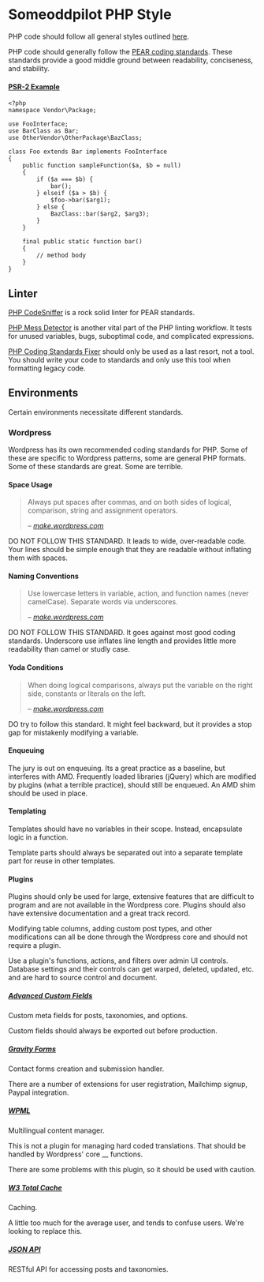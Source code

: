 # Someoddpilot PHP Style

PHP code should follow all general styles outlined [here](https://github.com/alexsomeoddpilot/Someoddpilot-Coding-Style/blob/master/readme.md).

PHP code should generally follow the [PEAR coding standards][pearStandards]. These standards provide a good middle ground between readability, conciseness, and stability.

#### [PSR-2 Example][psr2Exp]

    <?php
    namespace Vendor\Package;

    use FooInterface;
    use BarClass as Bar;
    use OtherVendor\OtherPackage\BazClass;

    class Foo extends Bar implements FooInterface
    {
        public function sampleFunction($a, $b = null)
        {
            if ($a === $b) {
                bar();
            } elseif ($a > $b) {
                $foo->bar($arg1);
            } else {
                BazClass::bar($arg2, $arg3);
            }
        }

        final public static function bar()
        {
            // method body
        }
    }

## Linter

[PHP CodeSniffer][phpCS] is a rock solid linter for PEAR standards.

[PHP Mess Detector][phpMD] is another vital part of the PHP linting workflow. It tests for unused variables, bugs, suboptimal code, and complicated expressions.

[PHP Coding Standards Fixer][phpCSF] should only be used as a last resort, not a tool. You should write your code to standards and only use this tool when formatting legacy code.

## Environments

Certain environments necessitate different standards.

### Wordpress

Wordpress has its own recommended coding standards for PHP. Some of these are specific to Wordpress patterns, some are general PHP formats. Some of these standards are great. Some are terrible.

#### Space Usage

> Always put spaces after commas, and on both sides of logical, comparison, string and assignment operators.
>
> <cite>&ndash; [make.wordpress.com][makeWpSpace]</cite>

DO NOT FOLLOW THIS STANDARD. It leads to wide, over-readable code. Your lines should be simple enough that they are readable without inflating them with spaces.

#### Naming Conventions

> Use lowercase letters in variable, action, and function names (never camelCase). Separate words via underscores.
>
> <cite>&ndash; [make.wordpress.com][makeWpName]</cite>

DO NOT FOLLOW THIS STANDARD. It goes against most good coding standards. Underscore use inflates line length and provides little more readability than camel or studly case.

#### Yoda Conditions

> When doing logical comparisons, always put the variable on the right side, constants or literals on the left.
>
> <cite>&ndash; [make.wordpress.com][makeWpYoda]</cite>

DO try to follow this standard. It might feel backward, but it provides a stop gap for mistakenly modifying a variable.

#### Enqueuing

The jury is out on enqueuing. Its a great practice as a baseline, but interferes with AMD. Frequently loaded libraries (jQuery) which are modified by plugins (what a terrible practice), should still be enqueued. An AMD shim should be used in place.

#### Templating

Templates should have no variables in their scope. Instead, encapsulate logic in a function.

Template parts should always be separated out into a separate template part for reuse in other templates.

#### Plugins

Plugins should only be used for large, extensive features that are difficult to program and are not available in the Wordpress core. Plugins should also have extensive documentation and a great track record.

Modifying table columns, adding custom post types, and other modifications can all be done through the Wordpress core and should not require a plugin.

Use a plugin's functions, actions, and filters over admin UI controls. Database settings and their controls can get warped, deleted, updated, etc. and are hard to source control and document.

##### [Advanced Custom Fields][acf]

Custom meta fields for posts, taxonomies, and options.

Custom fields should always be exported out before production.

##### [Gravity Forms][gf]

Contact forms creation and submission handler.

There are a number of extensions for user registration, Mailchimp signup, Paypal integration.

##### [WPML][wpml]

Multilingual content manager.

This is not a plugin for managing hard coded translations. That should be handled by Wordpress' core __ functions.

There are some problems with this plugin, so it should be used with caution.

##### [W3 Total Cache][w3cache]

Caching.

A little too much for the average user, and tends to confuse users. We're looking to replace this.

##### [JSON API][jsonapi]

RESTful API for accessing posts and taxonomies.

 [pearStandards]: http://pear.php.net/manual/en/standards.php
 [psr2Exp]: http://www.php-fig.org/psr/psr-2/
 [phpCS]: http://pear.php.net/package/PHP_CodeSniffer/
 [phpMD]: http://phpmd.org/
 [phpCSF]: https://github.com/fabpot/PHP-CS-Fixer
 [makeWpSpace]: http://make.wordpress.org/core/handbook/coding-standards/php/#space-usage
 [makeWpName]: http://make.wordpress.org/core/handbook/coding-standards/php/#naming-conventions
 [makeWpYoda]: http://make.wordpress.org/core/handbook/coding-standards/php/#yoda-conditions
 [acf]: http://www.advancedcustomfields.com/
 [gf]: http://www.gravityforms.com/
 [wpml]: http://wpml.org/
 [w3cache]: https://wordpress.org/plugins/w3-total-cache/
 [jsonapi]: wordpress.org/plugins/json-api/
